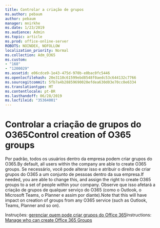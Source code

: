 ```yaml
---
title: Controlar a criação de grupos
ms.author: pebaum
author: pebaum
manager: mnirkhe
ms.date: 1/23/2019
ms.audience: Admin
ms.topic: article
ms.prod: office-online-server
ROBOTS: NOINDEX, NOFOLLOW
localization_priority: Normal
ms.collection: Adm_O365
ms.custom:
- "168"
- "1200029"
ms.assetid: e06cdce9-1e43-475d-970b-e0bac0fc5446
ms.openlocfilehash: 20e3110c61599ebd8548f0aedc53c644132c7766
ms.sourcegitcommit: 5fb7a4b28859690020efdea630d03e70cc0e6334
ms.translationtype: MT
ms.contentlocale: pt-BR
ms.lasthandoff: 06/28/2019
ms.locfileid: "35364001"
---
```

# <a name="control-creation-of-o365-groups"></a><span data-ttu-id="cab69-102">Controlar a criação de grupos do O365</span><span class="sxs-lookup"><span data-stu-id="cab69-102">Control creation of O365 groups</span></span>

<span data-ttu-id="cab69-103">Por padrão, todos os usuários dentro da empresa podem criar grupos do O365.</span><span class="sxs-lookup"><span data-stu-id="cab69-103">By default, all users within the company are able to create O365 groups.</span></span> <span data-ttu-id="cab69-104">Se necessário, você pode alterar isso e atribuir o direito de criar grupos do O365 a um conjunto de pessoas dentro da sua empresa.</span><span class="sxs-lookup"><span data-stu-id="cab69-104">If needed, you are able to change this, and assign the right to create O365 groups to a set of people within your company.</span></span> <span data-ttu-id="cab69-105">Observe que isso afetará a criação de grupos de qualquer serviço do O365 (como o Outlook, o Microsoft Teams, o Planner e assim por diante).</span><span class="sxs-lookup"><span data-stu-id="cab69-105">Note that this will have impact on creation of groups from any O365 service (such as Outlook, Teams, Planner and so on).</span></span>
  
<span data-ttu-id="cab69-106">Instruções: [gerenciar quem pode criar grupos do Office 365](https://docs.microsoft.com/office365/admin/create-groups/manage-creation-of-groups)</span><span class="sxs-lookup"><span data-stu-id="cab69-106">Instructions: [Manage who can create Office 365 Groups](https://docs.microsoft.com/office365/admin/create-groups/manage-creation-of-groups)</span></span>
